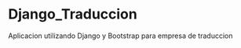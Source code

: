 Django_Traduccion
=================

Aplicacion utilizando Django y Bootstrap para empresa de traduccion
